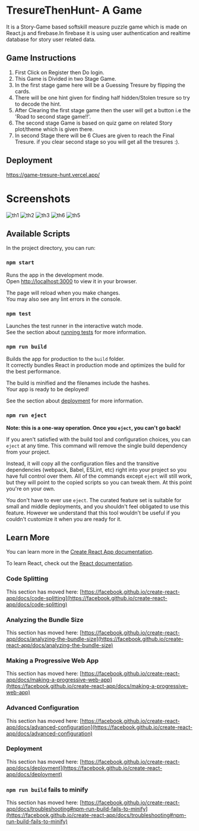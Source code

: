 # TresureThenHunt- A Game

It is a Story-Game based softskill measure puzzle game which is made on React.js and firebase.In firebase it is using user authentication and realtime database for story user related data.

## Game Instructions
1. First Click on Register then Do login.
2. This Game is Divided in two Stage Game.
3. In the first stage game here will be a     Guessing Tresure by flipping the cards.
4. There will be one hint given for finding half hidden/Stolen tresure so try to decode the hint.
5. After Clearing the first stage game then the user will get a button i.e the 'Road to second stage game!!'.
6. The second stage Game is based on quiz game on related Story plot/theme which is given there.
7. In second Stage there will be 6 Clues are given to reach the Final Tresure. if you clear second stage so you will get all the tresures :).

 
## Deployment

https://game-tresure-hunt.vercel.app/

# Screenshots


![th1](https://user-images.githubusercontent.com/76065529/232748665-cdfffee2-b34e-4847-b611-9f2fc828dda8.jpg)
![th2](https://user-images.githubusercontent.com/76065529/232747943-d22fdb29-4b6e-4cd5-80a8-ce94a1d4aee4.jpg)
![th3](https://user-images.githubusercontent.com/76065529/232747941-34fceec6-17b6-4183-b6af-1a39900a60d5.jpg)
![th6](https://user-images.githubusercontent.com/76065529/232747950-573ca68e-872a-4738-980a-0f02e72386b3.jpg)
![th5](https://user-images.githubusercontent.com/76065529/232747928-7c2d0b5f-3ade-4b18-90f6-add77c4d9fb5.jpg)


## Available Scripts

In the project directory, you can run:

### `npm start`

Runs the app in the development mode.\
Open [http://localhost:3000](http://localhost:3000) to view it in your browser.

The page will reload when you make changes.\
You may also see any lint errors in the console.

### `npm test`

Launches the test runner in the interactive watch mode.\
See the section about [running tests](https://facebook.github.io/create-react-app/docs/running-tests) for more information.

### `npm run build`

Builds the app for production to the `build` folder.\
It correctly bundles React in production mode and optimizes the build for the best performance.

The build is minified and the filenames include the hashes.\
Your app is ready to be deployed!

See the section about [deployment](https://facebook.github.io/create-react-app/docs/deployment) for more information.

### `npm run eject`

**Note: this is a one-way operation. Once you `eject`, you can't go back!**

If you aren't satisfied with the build tool and configuration choices, you can `eject` at any time. This command will remove the single build dependency from your project.

Instead, it will copy all the configuration files and the transitive dependencies (webpack, Babel, ESLint, etc) right into your project so you have full control over them. All of the commands except `eject` will still work, but they will point to the copied scripts so you can tweak them. At this point you're on your own.

You don't have to ever use `eject`. The curated feature set is suitable for small and middle deployments, and you shouldn't feel obligated to use this feature. However we understand that this tool wouldn't be useful if you couldn't customize it when you are ready for it.

## Learn More

You can learn more in the [Create React App documentation](https://facebook.github.io/create-react-app/docs/getting-started).

To learn React, check out the [React documentation](https://reactjs.org/).

### Code Splitting

This section has moved here: [https://facebook.github.io/create-react-app/docs/code-splitting](https://facebook.github.io/create-react-app/docs/code-splitting)

### Analyzing the Bundle Size

This section has moved here: [https://facebook.github.io/create-react-app/docs/analyzing-the-bundle-size](https://facebook.github.io/create-react-app/docs/analyzing-the-bundle-size)

### Making a Progressive Web App

This section has moved here: [https://facebook.github.io/create-react-app/docs/making-a-progressive-web-app](https://facebook.github.io/create-react-app/docs/making-a-progressive-web-app)

### Advanced Configuration

This section has moved here: [https://facebook.github.io/create-react-app/docs/advanced-configuration](https://facebook.github.io/create-react-app/docs/advanced-configuration)

### Deployment

This section has moved here: [https://facebook.github.io/create-react-app/docs/deployment](https://facebook.github.io/create-react-app/docs/deployment)

### `npm run build` fails to minify

This section has moved here: [https://facebook.github.io/create-react-app/docs/troubleshooting#npm-run-build-fails-to-minify](https://facebook.github.io/create-react-app/docs/troubleshooting#npm-run-build-fails-to-minify)

